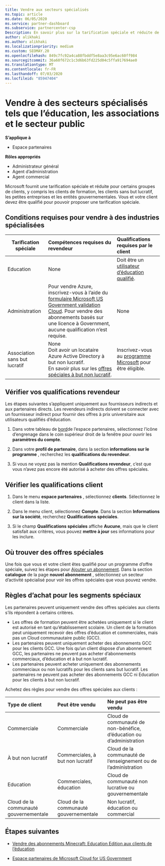 ```yaml
---
title: Vendre aux secteurs spécialisés
ms.topic: article
ms.date: 06/05/2020
ms.service: partner-dashboard
ms.subservice: partnercenter-csp
Description: En savoir plus sur la tarification spéciale et réduite de Microsoft pour certains groupes de clients, y compris les clients de formation, les clients sans but lucratif et les administrations.
author: alikhaki
ms.author: alikhaki
ms.localizationpriority: medium
ms.custom: SEOMAY.20
ms.openlocfilehash: 849c7fc92a4ca88fbddf5e8aa3c95e6ac60ff984
ms.sourcegitcommit: 36a60f672c1c3d6b63fd225d04c5ffa917694ae0
ms.translationtype: MT
ms.contentlocale: fr-FR
ms.lasthandoff: 07/03/2020
ms.locfileid: "85947404"
---
```

# <a name="sell-to-specialized-industries-like-education-non-profit-and-government-users"></a>Vendre à des secteurs spécialisés tels que l’éducation, les associations et le secteur public

**S’applique à**

- Espace partenaires

**Rôles appropriés**

- Administrateur général
- Agent d’administration
- Agent commercial

Microsoft fournit une tarification spéciale et réduite pour certains groupes de clients, y compris les clients de formation, les clients sans but lucratif, les petites entreprises et les entités gouvernementales. Vous et votre client devez être qualifié pour pouvoir proposer une tarification spéciale. 

## <a name="requirements-to-sell-to-specialized-industries"></a>Conditions requises pour vendre à des industries spécialisées

|**Tarification spéciale**   |**Compétences requises du revendeur**   |**Qualifications requises par le client**   |
|----------------------------|:---------------------------------|:------------------------------------------|
|Education   |None   | Doit être un [utilisateur d’éducation qualifié](https://www.microsoftvolumelicensing.com/DocumentSearch.aspx?Mode=3&DocumentTypeId=7).   |
|Administration   |Pour vendre Azure, inscrivez-vous à l’aide du [formulaire Microsoft US Government validation Cloud](https://azuregov.microsoft.com/csp). Pour vendre des abonnements basés sur une licence à Government, aucune qualification n’est requise.|   None|
|Association sans but lucratif  |None<br/> Doit avoir un locataire Azure Active Directory à but non lucratif.<br/> En savoir plus sur les [offres spéciales à but non lucratif](https://assetsprod.microsoft.com/mpn/nonprofit-skus-in-csp-faq.pdf).   |Inscrivez-vous au [programme Microsoft](https://nonprofit.microsoft.com/#/register) pour être éligible.   |

## <a name="check-your-reseller-qualifications"></a>Vérifier vos qualifications revendeur

Les étapes suivantes s’appliquent uniquement aux fournisseurs indirects et aux partenaires directs. Les revendeurs indirects doivent se connecter avec un fournisseur indirect pour fournir des offres à prix universitaire aux utilisateurs qualifiés d’éducation.

1. Dans votre tableau de [bord](https://partner.microsoft.com/dashboard)de l’espace partenaires, sélectionnez l’icône d’engrenage dans le coin supérieur droit de la fenêtre pour ouvrir les **paramètres du compte**.

2. Dans votre **profil de partenaire**, dans la section **informations sur le programme** , recherchez les **qualifications du revendeur**.

3. Si vous ne voyez pas la mention **Qualifications revendeur**, c’est que vous n’avez pas encore été autorisé à acheter des offres spéciales.

## <a name="check-the-customer-qualifications"></a>Vérifier les qualifications client

1. Dans le menu **espace partenaires** , sélectionnez **clients**. Sélectionnez le client dans la liste.

2. Dans le menu client, sélectionnez **Compte**. Dans la section **Informations sur la société**, recherchez **Qualifications spéciales**.

3. Si le champ **Qualifications spéciales** affiche **Aucune**, mais que le client satisfait aux critères, vous pouvez **mettre à jour** ses informations pour les inclure.

## <a name="where-to-find-special-offers"></a>Où trouver des offres spéciales

Une fois que vous et votre client êtes qualifié pour un programme d’offre spéciale, suivez les étapes pour [Ajouter un abonnement](create-a-new-subscription.md). Dans la section **catalogue** de la page **nouvel abonnement** , sélectionnez un secteur d’activité spécialisé pour voir les offres spéciales que vous pouvez vendre.

## <a name="purchase-rules-for-special-segments"></a>Règles d’achat pour les segments spéciaux

Les partenaires peuvent uniquement vendre des offres spéciales aux clients s’ils répondent à certains critères. 

- Les offres de formation peuvent être achetées uniquement si le client est autorisé en tant qu’établissement scolaire. Un client de la formation peut uniquement recevoir des offres d’éducation et commerciales, mais pas un Cloud communautaire public (GCC).
- Les partenaires peuvent uniquement acheter des abonnements GCC pour les clients GCC. Une fois qu’un client dispose d’un abonnement GCC, les partenaires ne peuvent pas acheter d’abonnements commerciaux, d’éducation et à but non lucratif. 
- Les partenaires peuvent acheter uniquement des abonnements commerciaux ou non lucratifs pour les clients sans but lucratif. Les partenaires ne peuvent pas acheter des abonnements GCC ni Education pour les clients à but non lucratif.

Achetez des règles pour vendre des offres spéciales aux clients :

|**Type de client**   |**Peut être vendu**   |**Ne peut pas être vendu**   |
|:----------------------------|:---------------------------------|:------------------------------------------|
| Commerciale |Commerciale | Cloud de communauté de non-bénéfice, d’éducation ou d’administration |
| À but non lucratif |Commerciales, à but non lucratif | Cloud de la communauté de l’enseignement ou de l’administration |
| Education |Commerciales, éducation | Cloud de communauté non lucrative ou gouvernementale |
| Cloud de la communauté gouvernementale |Cloud de la communauté gouvernementale | Non lucratif, éducation ou commercial |

## <a name="next-steps"></a>Étapes suivantes

- [Vendre des abonnements Minecraft: Education Edition aux clients de l’éducation](minecraft-subscriptions.md)

- [Espace partenaires de Microsoft Cloud for US Government](partner-center-for-microsoft-us-govt-cloud.md)

